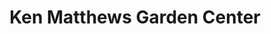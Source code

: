 ---
title: "Ken Matthews Garden Center"
url: /yorktown/ken-matthews-garden-center/
shop: garden centre
---